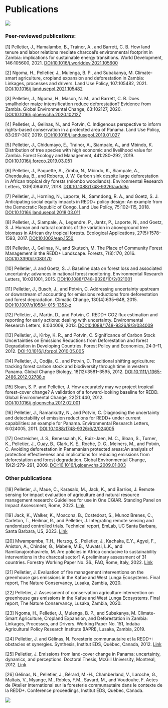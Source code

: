 Publications
================

![](/images/Children_fog_Panama.png)

### Peer-reviewed publications:

\[1\] Pelletier, J., Hamalambo, B., Trainor, A., and Barrett, C. B. How
land tenure and labor relations mediate charcoal’s environmental
footprint in Zambia: implications for sustainable energy transitions.
World Development, 146:105600, 2021.
<a href="https://doi.org/10.1016/j.worlddev.2021.105600"
class="uri">DOI:10.1016/j.worlddev.2021.105600</a>

\[2\] Ngoma, H., Pelletier, J., Mulenga, B. P., and Subakanya, M.
Climate-smart agriculture, cropland expansion and deforestation in
Zambia: Linkages, processes and drivers. Land Use Policy, 107:105482,
2021. <a href="https://doi.org/10.1016/j.landusepol.2021.105482"
class="uri">DOI:10.1016/j.landusepol.2021.105482</a>

\[3\] Pelletier, J., Ngoma, H., Mason, N. M., and Barrett, C. B. Does
smallholder maize intensification reduce deforestation? Evidence from
Zambia. Global Environmental Change, 63:102127, 2020.
<a href="https://doi.org/10.1016/j.gloenvcha.2020.102127"
class="uri">DOI:10.1016/j.gloenvcha.2020.102127</a>

\[4\] Pelletier, J., Gelinas, N., and Potvin, C. Indigenous perspective
to inform rights-based conservation in a protected area of Panama. Land
Use Policy, 83:297–307, 2019.
<a href="https://doi.org/10.1016/j.landusepol.2019.01.027"
class="uri">DOI:10.1016/j.landusepol.2019.01.027</a>

\[5\] Pelletier, J., Chidumayo, E., Trainor, A., Siampale, A., and
Mbindo, K. Distribution of tree species with high economic and
livelihood value for Zambia. Forest Ecology and Management, 441:280–292,
2019. <a href="https://doi.org/10.1016/j.foreco.2019.03.051"
class="uri">DOI:10.1016/j.foreco.2019.03.051</a>

\[6\] Pelletier, J., Paquette, A., Zimba, N., Mbindo, K., Siampale, A.,
Chendauka, B., and Roberts, J. W. Carbon sink despite large
deforestation in African tropical dry forests (miombo woodlands).
Environmental Research Letters, 13(9):094017, 2018.
<a href="https://doi.org/10.1088/1748-9326/aadc9a"
class="uri">DOI:10.1088/1748-9326/aadc9a</a>

\[7\] Pelletier, J., Horning, N., Laporte, N., Samndong, R. A., and
Goetz, S. J. Anticipating social equity impacts in REDD+ policy design:
An example from the Democratic Republic of Congo. Land Use Policy,
75:102–115, 2018.
<a href="https://doi.org/10.1016/j.landusepol.2018.03.011"
class="uri">DOI:10.1016/j.landusepol.2018.03.011</a>

\[8\] Pelletier, J., Siampale, A., Legendre, P., Jantz, P., Laporte, N.,
and Goetz, S. J. Human and natural controls of the variation in
aboveground tree biomass in African dry tropical forests. Ecological
Applications, 27(5):1578–1593, 2017.
<a href="https://doi.org/10.1002/eap.1550"
class="uri">DOI:10.1002/eap.1550</a>

\[9\] Pelletier, J., Gelinas, N., and Skutsch, M. The Place of Community
Forest Management in the REDD+ Landscape. Forests, 7(8):170, 2016.
<a href="https://doi.org/10.3390/f7080170"
class="uri">DOI:10.3390/f7080170</a>

\[10\] Pelletier, J. and Goetz, S. J. Baseline data on forest loss and
associated uncertainty: advances in national forest monitoring.
Environmental Research Letters, 10:021001, 2015.
<a href="https://doi.org/10.1088/1748-9326/10/2/021001"
class="uri">DOI:10.1088/1748-9326/10/2/021001</a>

\[11\] Pelletier, J., Busch, J., and Potvin, C. Addressing uncertainty
upstream or downstream of accounting for emissions reductions from
deforestation and forest degradation. Climatic Change, 130(4):635–648,
2015. <a href="https://doi.org/10.1007/s10584-015-1352-z"
class="uri">DOI:10.1007/s10584-015-1352-z</a>

\[12\] Pelletier, J., Martin, D., and Potvin, C. REDD+ CO2 flux
estimation and reporting for early actions: dealing with uncertainty.
Environmental Research Letters, 8:034009, 2013.
<a href="https://doi.org/10.1088/1748-9326/8/3/034009"
class="uri">DOI:10.1088/1748-9326/8/3/034009</a>

\[13\] Pelletier, J., Kirby, K. R., and Potvin, C. Significance of
Carbon Stock Uncertainties on Emissions Reductions from Deforestation
and forest Degradation in Developing Countries. Forest Policy and
Economics, 24:3–11, 2012.
<a href="https://doi.org/10.1016/j.forpol.2010.05.005"
class="uri">DOI:10.1016/j.forpol.2010.05.005</a>

\[14\] Pelletier, J., Codjia, C., and Potvin, C. Traditional shifting
agriculture: tracking forest carbon stock and biodiversity through time
in western Panama. Global Change Biology, 18(12):3581–3595, 2012.
<a href="https://doi.org/10.1111/j.1365-2486.2012.02788.x"
class="uri">DOI:10.1111/j.1365-2486.2012.02788.x</a>

\[15\] Sloan, S. P. and Pelletier, J. How accurately may we project
tropical forest-cover change? A validation of a forward-looking baseline
for REDD. Global Environmental Change, 22(2):440, 2012.
<a href="https://doi.org/10.1016/j.gloenvcha.2012.02.001"
class="uri">DOI:10.1016/j.gloenvcha.2012.02.001</a>

\[16\] Pelletier, J., Ramankutty, N., and Potvin, C. Diagnosing the
uncertainty and detectability of emission reductions for REDD+ under
current capabilities: an example for Panama. Environmental Research
Letters, 6:024005, 2011.
<a href="https://doi.org/10.1088/1748-9326/6/2/024005"
class="uri">DOI:10.1088/1748-9326/6/2/024005</a>

\[17\] Oestreicher, J. S., Benessaiah, K., Ruiz-Jaen, M. C., Sloan, S.,
Turner, K., Pelletier, J., Guay, B., Clark, K. E., Roche, D. G.,
Meiners, M., and Potvin, C. Avoiding deforestation in Panamanian
protected areas:An analysis of protection effectiveness and implications
for reducing emissions from deforestation and forest degradation. Global
Environmental Change, 19(2):279–291, 2009.
<a href="https://doi.org/10.1016/j.gloenvcha.2009.01.003"
class="uri">DOI:10.1016/j.gloenvcha.2009.01.003</a>

### Other publications

\[18\] Pelletier, J., Maue, C., Karasalo, M., Jack, K., and Barrios, J.
Remote sensing for impact evaluation of agriculture and natural resource
management research: Guidelines for use in One CGIAR. Standing Panel on
Impact Assessment, Rome, 2023.
[Link](https://cgspace.cgiar.org/server/api/core/bitstreams/70377fe2-b568-467c-8b40-b458989d074e/content)

\[19\] Jack, K., Walker, K., Moscona, B., Costedoat, S., Munoz Brenes,
C., Carleton, T., Heilmar, R., and Pelletier, J. Integrating remote
sensing and randomized controlled trials. Technical report, EmLab, UC
Santa Barbara, Santa Barbara, US, 2023.
[Link](https://kelseyjack.bren.ucsb.edu/research/RS-RCT-guidelines)

\[20\] Mwampamba, T.H., Herzog, S., Pelletier, J., Kachaka, E.Y., Agyei,
F., Aniston, A., Chinder, G., Mabele, M.B., Muvatsi, L.K., and
Ramilanajorohavirelo, M. Are policies in Africa conducive to
sustainability interventions in the charcoal sector? A preliminary
assessment of 31 countries. Forestry Working Paper No. 36., FAO, Rome,
Italy, 2022.
[Link](https://openknowledge.fao.org/handle/20.500.14283/cc3413en)

\[21\] Pelletier, J. Evaluation of fire management interventions on the
greenhouse gas emissions in the Kafue and West Lunga Ecosystems. Final
report, The Nature Conservancy, Lusaka, Zambia, 2020.

\[22\] Pelletier, J. Assessment of conservation agriculture intervention
on greenhouse gas emissions in the Kafue and West Lunga Ecosystems.
Final report, The Nature Conservancy, Lusaka, Zambia, 2020.

\[23\] Ngoma, H., Pelletier, J., Mulenga, B. P., and Subakanya, M.
Climate-Smart Agriculture, Cropland Expansion, and Deforestation in
Zambia: Linkages, Processes, and Drivers. Working Paper No. 151, Indaba
Agricultural Policy Research Institute (IAPRI), Lusaka, Zambia, 2019.

\[24\] Pelletier, J. and Gélinas, N. Foresterie communautaire et la
REDD+: obstacles et synergies. Synthesis, Institut EDS, Québec, Canada,
2012.
[Link](https://numerique.banq.qc.ca/patrimoine/details/52327/3660190)

\[25\] Pelletier, J. Emissions from land-cover change in Panama:
uncertainty, dynamics, and perceptions. Doctoral Thesis, McGill
University, Montreal, 2012.
[Link](https://escholarship.mcgill.ca/concern/theses/j6731769n)

\[26\] Gélinas, N., Pelletier, J., Bérard, M.-H., Chamberland, V.,
Laroche, G., Maltais, V., Myange, M., Robles, F.M., Savard, M., and
Voudouhe, F. Actes de l’Atelier international sur la foresterie
communautaire dans le contexte de la REDD+. Conference proceedings,
Institut EDS, Québec, Canada.

![](/images/FortunaDam.png)

